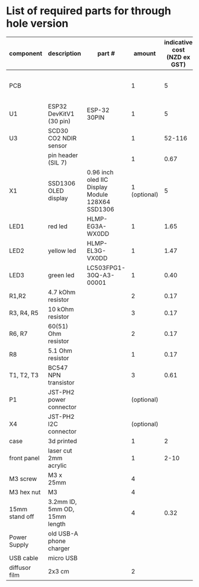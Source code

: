 # List of required parts for through hole version

| component      | description                   | part #                                           | amount       | indicative cost (NZD ex GST) | link                                                                                                      | alt link                                                                                                   |
| -------------- | ----------------------------- | ------------------------------------------------ | ------------ | ---------------------------- | --------------------------------------------------------------------------------------------------------- | ---------------------------------------------------------------------------------------------------------- |
| PCB            |                               |                                                  | 1            | 5                            | SEEED, JLCPCB or contact me                                                                               |                                                                                                            |
| U1             | ESP32 DevKitV1 (30 pin)       | ESP-32 30PIN                                     | 1            | 5                            | [AliExpress](https://www.aliexpress.com/item/32864722159.html)                                            |                                                                                                            |
| U3             | SCD30 CO2 NDIR sensor         |                                                  | 1            | 52-116                       | [DigiKey](https://www.digikey.co.nz/en/products/detail/sensirion-ag/SCD30/8445334)                        | [AliExpress](https://www.aliexpress.com/item/1005002467019989.html)                                        |
|                | pin header (SIL 7)            |                                                  | 1            | 0.67                         | [DigiKey](https://www.digikey.co.nz/en/products/detail/harwin-inc/M20-9770846/3727783)                    | [Element14](https://nz.element14.com/harwin/m20-9770846/conn-header-8pos-1row-2-54mm/dp/3756340)           |
| X1             | SSD1306 OLED display          | 0.96 inch oled IIC Display Module 128X64 SSD1306 | 1 (optional) | 5                            | [AliExpress](https://www.aliexpress.com/item/32896971385.html)                                            |                                                                                                            |
| LED1           | red led                       | HLMP-EG3A-WX0DD                                  | 1            | 1.65                         | [DigiKey](https://www.digikey.co.nz/en/products/detail/broadcom-limited/HLMP-EG3A-WX0DD/3909242)          | [Element14](https://nz.element14.com/cree/lc503fpg1-30q-a3-00001/led-5mm-green/dp/1648988)                 |
| LED2           | yellow led                    | HLMP-EL3G-VX0DD                                  | 1            | 1.47                         | [DigiKey](https://www.digikey.co.nz/en/products/detail/broadcom-limited/HLMP-EL3G-VX0DD/10511912)         | [Element14](https://nz.element14.com/broadcom-limited/hlmp-el3g-vx0dd/led-amber-9-3cd-590nm-th/dp/2900814) |
| LED3           | green led                     | LC503FPG1-30Q-A3-00001                           | 1            | 0.40                         | [DigiKey](https://www.digikey.co.nz/en/products/detail/creeled-inc/C503B-GCN-CY0C0791/1922940)            | [Element14](https://nz.element14.com/cree/lc503fpg1-30q-a3-00001/led-5mm-green/dp/1648988)                 |
| R1,R2          | 4.7 kOhm resistor             |                                                  | 2            | 0.17                         | [DigiKey](https://www.digikey.co.nz/en/products/detail/stackpole-electronics-inc/CF14JT4K70/1741428)      |                                                                                                            |
| R3, R4, R5     | 10 kOhm resistor              |                                                  | 3            | 0.17                         | [DigiKey](https://www.digikey.co.nz/en/products/detail/stackpole-electronics-inc/CF14JT10K0/1741265)      |                                                                                                            |
| R6, R7         | 60(51) Ohm resistor           |                                                  | 2            | 0.17                         | [DigiKey](https://www.digikey.co.nz/en/products/detail/koa-speer-electronics-inc/CF1-4CT52R510J/13537362) |                                                                                                            |
| R8             | 5.1 Ohm resistor              |                                                  | 1            | 0.17                         | [DigiKey](https://www.digikey.co.nz/en/products/detail/stackpole-electronics-inc/CFM14JT5R10/1742230)     |                                                                                                            |
| T1, T2, T3     | BC547 NPN transistor          |                                                  | 3            | 0.61                         | [DigiKey](https://www.digikey.co.nz/en/products/detail/onsemi/BC547CTFR/976374)                           |                                                                                                            |
| P1             | JST-PH2 power connector       |                                                  | (optional)   |                              |                                                                                                           |                                                                                                            |
| X4             | JST-PH2 I2C connector         |                                                  | (optional)   |                              |                                                                                                           |                                                                                                            |
| case           | 3d printed                    |                                                  | 1            | 2                            |                                                                                                           |                                                                                                            |
| front panel    | laser cut 2mm acrylic         |                                                  | 1            | 2-10                         |                                                                                                           |                                                                                                            |
| M3 screw       | M3 x 25mm                     |                                                  | 4            |                              |                                                                                                           |                                                                                                            |
| M3 hex nut     | M3                            |                                                  | 4            |                              |                                                                                                           |                                                                                                            |
| 15mm stand off | 3.2mm ID, 5mm OD, 15mm length |                                                  | 4            | 0.32                         | [DigiKey](https://www.digikey.co.nz/en/products/detail/essentra-components/13ME024/11638316)              | [Element14](https://nz.element14.com/duratool/d01479/pcb-round-spacer-nylon66-natural/dp/1733409)          |
| Power Supply   | old USB-A phone charger       |                                                  |              |                              |                                                                                                           |                                                                                                            |
| USB cable      | micro USB                     |                                                  |              |                              |                                                                                                           |                                                                                                            |
| diffusor film  | 2x3 cm                        |                                                  | 2            |                              |                                                                                                           |                                                                                                            |
